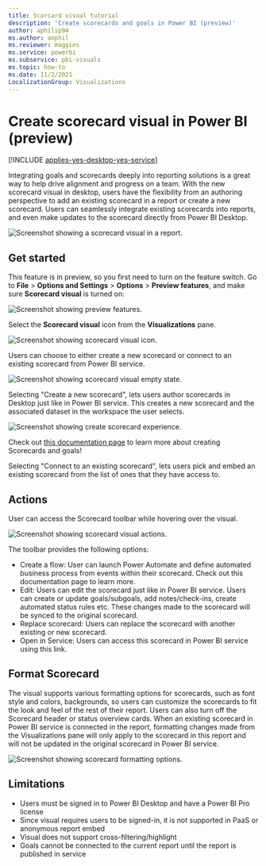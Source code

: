 ```yaml
---
title: Scorcard visual tutorial
description: 'Create scorecards and goals in Power BI (preview)'
author: aphilip94
ms.author: anphil
ms.reviewer: maggies
ms.service: powerbi
ms.subservice: pbi-visuals
ms.topic: how-to
ms.date: 11/2/2021
LocalizationGroup: Visualizations
---
```

# Create scorecard visual in Power BI (preview)

[!INCLUDE [applies-yes-desktop-yes-service](../includes/applies-yes-desktop-yes-service.md)]

Integrating goals and scorecards deeply into reporting solutions is a great way to help drive alignment and progress on a team. With the new scorecard visual in desktop, users have the flexibility from an authoring perspective to add an existing scorecard in a report or create a new scorecard. Users can seamlessly integrate existing scorecards into reports, and even make updates to the scorecard directly from Power BI Desktop. 

![Screenshot showing a scorecard visual in a report.](media/power-bi-visualization-scorecard-visual/scorecard-visual.png)

## Get started
This feature is in preview, so you first need to turn on the feature switch. Go to **File** > **Options and Settings** > **Options** > **Preview features**, and make sure **Scorecard visual** is turned on:

![Screenshot showing preview features.](media/power-bi-visualization-scorecard-visual/preview-feature.png)

Select the **Scorecard visual** icon from the **Visualizations** pane.

![Screenshot showing scorecard visual icon.](media/power-bi-visualization-scorecard-visual/scorecard-visual-icon.png)

Users can choose to either create a new scorecard or connect to an existing scorecard from Power BI service.

![Screenshot showing scorecard visual empty state.](media/power-bi-visualization-scorecard-visual/scorecard-visual-empty-state.png)

Selecting "Create a new scorecard", lets users author scorecards in Desktop just like in Power BI service. This creates a new scorecard and the associated dataset in the workspace the user selects.

![Screenshot showing create scorecard experience.](media/power-bi-visualization-scorecard-visual/create-scorecard.png)

Check out [this documentation page](https://docs.microsoft.com/en-us/power-bi/create-reports/service-goals-create) to learn more about creating Scorecards and goals!

Selecting "Connect to an existing scorecard", lets users pick and embed an existing  scorecard from the list of ones that they have access to.

## Actions 
User can access the Scorecard toolbar while hovering over the visual.

![Screenshot showing scorecard visual actions.](media/power-bi-visualization-scorecard-visual/actions.png)

The toolbar provides the following options:
 - Create a flow: User can launch Power Automate and define automated business process from events within their scorecard. Check out this documentation page to learn more.
 - Edit: Users can edit the scorecard just like in Power BI service. Users can create or update goals/subgoals, add notes/check-ins, create automated status rules etc. These changes made to the scorecard will be synced to the original scorecard. 
 - Replace scorecard: Users can replace the scorecard with another existing or new scorecard.
 - Open in Service:  Users can access this scorecard in Power BI service using this link.

## Format Scorecard
 The visual supports various formatting options for scorecards, such as font style and colors, backgrounds, so users can customize the scorecards to fit the look and feel of the rest of their report. Users can also turn off the Scorecard header or status overview cards. When an existing scorecard in Power BI service is connected in the report, formatting changes made from the Visualizations pane will only apply to the scorecard in this report and will not be updated in the original scorecard in Power BI service.
 
 ![Screenshot showing scorecard formatting options.](media/power-bi-visualization-scorecard-visual/format-scorecard.png)
 
## Limitations
- Users must be signed in to Power BI Desktop and have a Power BI Pro license
- Since visual requires users to be signed-in, it is not supported in PaaS or anonymous report embed
- Visual does not support cross-filtering/highlight
- Goals cannot be connected to the current report until the report is published in service
